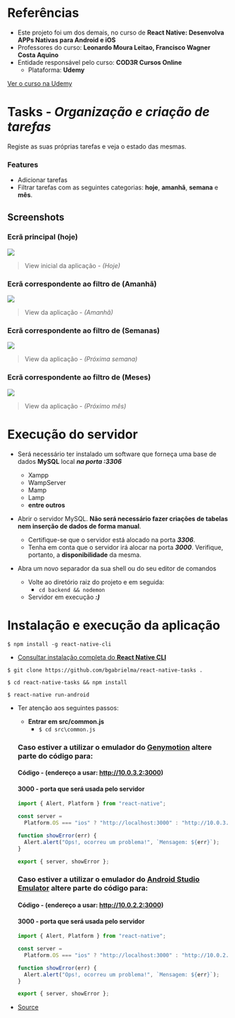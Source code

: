 # Referências

- Este projeto foi um dos demais, no curso de **React Native: Desenvolva APPs Nativas para Android e iOS**
- Professores do curso: **Leonardo Moura Leitao, Francisco Wagner Costa Aquino**
- Entidade responsável pelo curso: **COD3R Cursos Online**
  - Plataforma: **Udemy**

[Ver o curso na Udemy](https://www.udemy.com/curso-react-native/)

# Tasks - _Organização e criação de tarefas_

Registe as suas próprias tarefas e veja o estado das mesmas.

### Features

- Adicionar tarefas
- Filtrar tarefas com as seguintes categorias: **hoje**, **amanhã**, **semana** e **mês**.

## Screenshots

### Ecrã principal **(hoje)**

![](https://raw.githubusercontent.com/bgabrielma/react-native-tasks/master/images-presentation/today.png)

> View inicial da aplicação - _(Hoje)_

### Ecrã correspondente ao filtro de **(Amanhã)**

![](https://raw.githubusercontent.com/bgabrielma/react-native-tasks/master/images-presentation/tomorrow.png)

> View da aplicação - _(Amanhã)_

### Ecrã correspondente ao filtro de **(Semanas)**

![](https://raw.githubusercontent.com/bgabrielma/react-native-tasks/master/images-presentation/nextweek.png)

> View da aplicação - _(Próxima semana)_

### Ecrã correspondente ao filtro de **(Meses)**

![](https://raw.githubusercontent.com/bgabrielma/react-native-tasks/master/images-presentation/nextmonth.png)

> View da aplicação - _(Próximo mês)_

# Execução do servidor

- Será necessário ter instalado um software que forneça uma base de dados **MySQL** local **_na porta :3306_**
  - Xampp
  - WampServer
  - Mamp
  - Lamp
  - **entre outros**
- Abrir o servidor MySQL. **Não será necessário fazer criações de tabelas nem inserção de dados de forma manual**.
  - Certifique-se que o servidor está alocado na porta **_3306_**.
  - Tenha em conta que o servidor irá alocar na porta **_3000_**. Verifique, portanto, a **disponibilidade** da mesma.
- Abra um novo separador da sua shell ou do seu editor de comandos

  - Volte ao diretório raiz do projeto e em seguida:
    - `cd backend && nodemon`
  - Servidor em execução **_:)_**

# Instalação e execução da aplicação

`$ npm install -g react-native-cli`

- [Consultar instalação completa do **React Native CLI**](https://facebook.github.io/react-native/docs/getting-started)

`$ git clone https://github.com/bgabrielma/react-native-tasks .`

`$ cd react-native-tasks && npm install`

`$ react-native run-android`

- Ter atenção aos seguintes passos:

  - **Entrar em src/common.js**
    - `$ cd src\common.js`

  ### Caso estiver a utilizar o emulador do [**Genymotion**](https://www.genymotion.com/) altere parte do código para:

  #### Código - (endereço a usar: http://10.0.3.2:3000)

  #### 3000 - porta que será usada pelo servidor

  ```javascript
  import { Alert, Platform } from "react-native";

  const server =
    Platform.OS === "ios" ? "http://localhost:3000" : "http://10.0.3.2:3000";

  function showError(err) {
    Alert.alert("Ops!, ocorreu um problema!", `Mensagem: ${err}`);
  }

  export { server, showError };
  ```

  ### Caso estiver a utilizar o emulador do [**Android Studio Emulator**](https://developer.android.com/studio/run/emulator) altere parte do código para:

  #### Código - (endereço a usar: http://10.0.2.2:3000)

  #### 3000 - porta que será usada pelo servidor

  ```javascript
  import { Alert, Platform } from "react-native";

  const server =
    Platform.OS === "ios" ? "http://localhost:3000" : "http://10.0.2.2:3000";

  function showError(err) {
    Alert.alert("Ops!, ocorreu um problema!", `Mensagem: ${err}`);
  }

  export { server, showError };
  ```

- [Source](https://stackoverflow.com/questions/5528850/how-do-you-connect-localhost-in-the-android-emulator)
